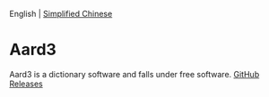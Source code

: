 English | [Simplified Chinese](README.md)

# Aard3

Aard3 is a dictionary software and falls under free software. [GitHub Releases](https://github.com/pr0phesyer/aard3-project/releases)
